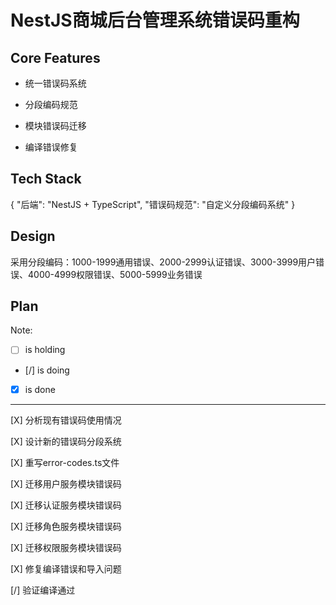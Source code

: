 # NestJS商城后台管理系统错误码重构

## Core Features

- 统一错误码系统

- 分段编码规范

- 模块错误码迁移

- 编译错误修复

## Tech Stack

{
  "后端": "NestJS + TypeScript",
  "错误码规范": "自定义分段编码系统"
}

## Design

采用分段编码：1000-1999通用错误、2000-2999认证错误、3000-3999用户错误、4000-4999权限错误、5000-5999业务错误

## Plan

Note: 

- [ ] is holding
- [/] is doing
- [X] is done

---

[X] 分析现有错误码使用情况

[X] 设计新的错误码分段系统

[X] 重写error-codes.ts文件

[X] 迁移用户服务模块错误码

[X] 迁移认证服务模块错误码

[X] 迁移角色服务模块错误码

[X] 迁移权限服务模块错误码

[X] 修复编译错误和导入问题

[/] 验证编译通过
